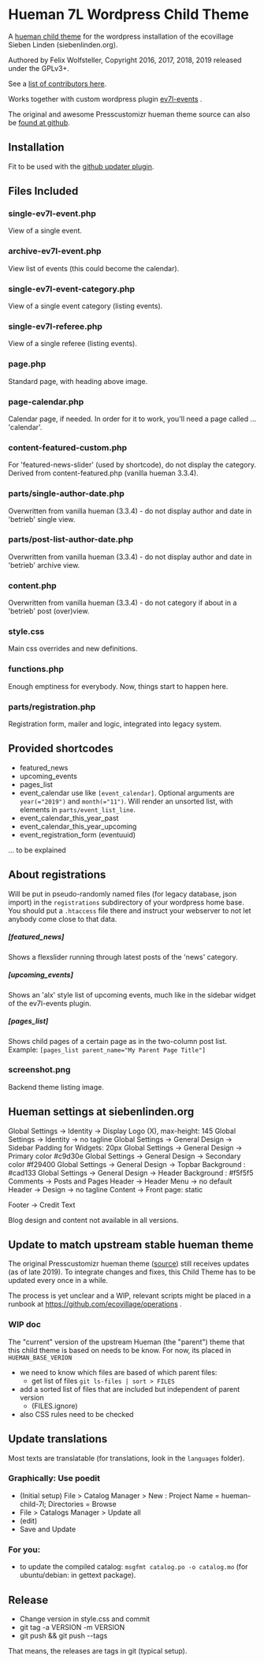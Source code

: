 # Hueman 7L Wordpress Child Theme

A [hueman child theme](http://presscustomizr.com/hueman/) for the wordpress installation of the ecovillage Sieben Linden (siebenlinden.org).

Authored by Felix Wolfsteller, Copyright 2016, 2017, 2018, 2019 released under the GPLv3+.

See a [list of contributors here](https://github.com/ecovillage/hueman-7l-child/graphs/contributors).

Works together with custom wordpress plugin [ev7l-events](https://github.com/ecovillage/ev7l-events) .

The original and awesome Presscustomizr hueman theme source can also be [found at github](https://github.com/presscustomizr/hueman).

## Installation

Fit to be used with the [github updater plugin](https://github.com/afragen/github-updater/wiki/Installation).

## Files Included

### single-ev7l-event.php

View of a single event.

### archive-ev7l-event.php

View list of events (this could become the calendar).

### single-ev7l-event-category.php

View of a single event category (listing events).

### single-ev7l-referee.php

View of a single referee (listing events).

### page.php

Standard page, with heading above image.

### page-calendar.php

Calendar page, if needed.  In order for it to work, you'll need a page called ... 'calendar'.

### content-featured-custom.php

For 'featured-news-slider' (used by shortcode), do not display the category.  Derived from content-featured.php (vanilla hueman 3.3.4).

### parts/single-author-date.php

Overwritten from vanilla hueman (3.3.4) - do not display author and date in 'betrieb' single view.

### parts/post-list-author-date.php

Overwritten from vanilla hueman (3.3.4) - do not display author and date in 'betrieb' archive view.

### content.php

Overwritten from vanilla hueman (3.3.4) - do not category if about in a 'betrieb' post (over)view.


### style.css

Main css overrides and new definitions.

### functions.php

Enough emptiness for everybody.  Now, things start to happen here.

### parts/registration.php

Registration form, mailer and logic, integrated into legacy system.

## Provided shortcodes

  - featured_news
  - upcoming_events
  - pages_list
  - event_calendar
    use like
    `[event_calendar]`. Optional arguments are `year(="2019")` and `month(="11")`.
    Will render an unsorted list, with elements in `parts/event_list_line`.
  - event_calendar_this_year_past
  - event_calendar_this_year_upcoming
  - event_registration_form (eventuuid)

... to be explained

## About registrations

Will be put in pseudo-randomly named files (for legacy database, json import) in the `registrations` subdirectory of your wordpress home base.  You should put a `.htaccess` file there and instruct your webserver to not let anybody come close to that data.

##### [featured_news]

Shows a flexslider running through latest posts of the 'news' category.

##### [upcoming_events]

Shows an 'alx' style list of upcoming events, much like in the sidebar widget of the ev7l-events plugin.

##### [pages_list]

Shows child pages of a certain page as in the two-column post list.
Example: `[pages_list parent_name="My Parent Page Title"]`

### screenshot.png

Backend theme listing image.

## Hueman settings at siebenlinden.org

Global Settings -> Identity -> Display Logo (X), max-height: 145
Global Settings -> Identity -> no tagline
Global Settings -> General Design -> Sidebar Padding for Widgets: 20px
Global Settings -> General Design -> Primary color #c9d30e
Global Settings -> General Design -> Secondary color #f29400
Global Settings -> General Design -> Topbar Background : #cad133
Global Settings -> General Design -> Header Background : #f5f5f5
Comments -> Posts and Pages
Header -> Header Menu -> no default
Header -> Design -> no tagline
Content -> Front page: static

Footer -> Credit Text

Blog design and content not available in all versions.

## Update to match upstream stable hueman theme

The original Presscustomizr hueman theme ([source](https://github.com/presscustomizr/hueman)) still receives updates (as of late 2019). To integrate changes and fixes, this Child Theme has to be updated every once in a while.

The process is yet unclear and a WIP, relevant scripts might be placed in a runbook at https://github.com/ecovillage/operations .

### WIP doc

The "current" version of the upstream Hueman (the "parent") theme that this child theme is based on needs to be know.
For now, its placed in `HUEMAN_BASE_VERION`

  * we need to know which files are based of which parent files:
    * get list of files `git ls-files | sort > FILES`
  * add a sorted list of files that are included but independent of parent version
    * (FILES.ignore)
  * also CSS rules need to be checked


## Update translations

Most texts are translatable (for translations, look in the `languages` folder).

### Graphically: Use poedit
  - (Initial setup) File > Catalog Manager > New : Project Name = hueman-child-7l; Directories = Browse
  - File > Catalogs Manager > Update all
  - (edit)
  - Save and Update


### For you:
  - to update the compiled catalog: `msgfmt catalog.po -o catalog.mo` (for ubuntu/debian: in gettext package).

## Release

  - Change version in style.css and commit
  - git tag -a VERSION -m VERSION
  - git push && git push --tags

That means, the releases are tags in git (typical setup).
